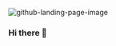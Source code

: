 ![github-landing-page-image](https://user-images.githubusercontent.com/92812087/185768647-93c6d674-0862-40e5-979f-0766daf266e0.jpeg)
### Hi there 👋
